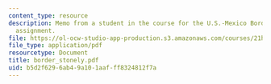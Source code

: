 ```yaml
---
content_type: resource
description: Memo from a student in the course for the U.S.-Mexico Border Relations
  assignment.
file: https://ol-ocw-studio-app-production.s3.amazonaws.com/courses/21h-221-the-places-of-migration-in-united-states-history-fall-2006/b5d2f6296ab49a101aafff8324812f7a_border_stonely.pdf
file_type: application/pdf
resourcetype: Document
title: border_stonely.pdf
uid: b5d2f629-6ab4-9a10-1aaf-ff8324812f7a
---
```

